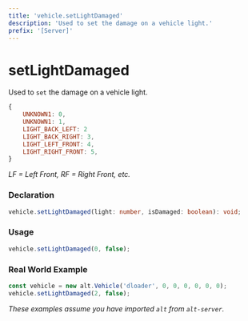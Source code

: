 ```yaml
---
title: 'vehicle.setLightDamaged'
description: 'Used to set the damage on a vehicle light.'
prefix: '[Server]'
---
```


# setLightDamaged

Used to `set` the damage on a vehicle light.


```js
{
    UNKNOWN1: 0,
    UNKNOWN1: 1,
    LIGHT_BACK_LEFT: 2
    LIGHT_BACK_RIGHT: 3,
    LIGHT_LEFT_FRONT: 4,
    LIGHT_RIGHT_FRONT: 5,
}
```

_LF = Left Front,  RF = Right Front, etc._

### Declaration

```typescript
vehicle.setLightDamaged(light: number, isDamaged: boolean): void;
```

### Usage

```js
vehicle.setLightDamaged(0, false);
```

### Real World Example

```js
const vehicle = new alt.Vehicle('dloader', 0, 0, 0, 0, 0, 0);
vehicle.setLightDamaged(2, false);
```

_These examples assume you have imported `alt` from `alt-server`._